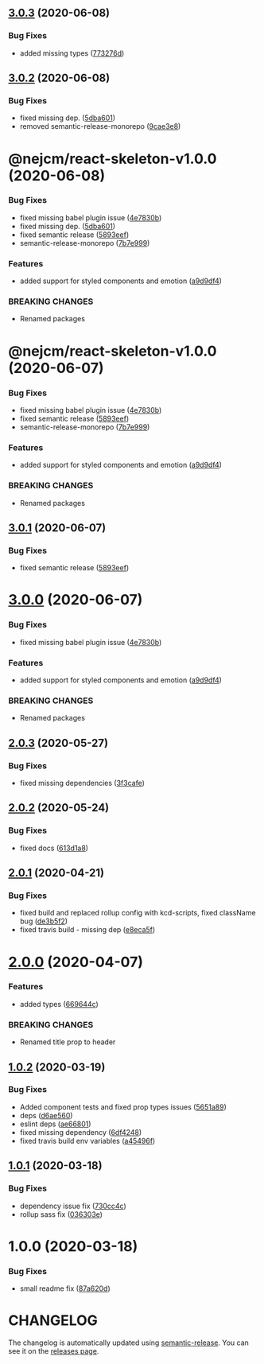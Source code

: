 ## [3.0.3](https://github.com/nejcm/react-skeleton/compare/v3.0.2...v3.0.3) (2020-06-08)


### Bug Fixes

* added missing types ([773276d](https://github.com/nejcm/react-skeleton/commit/773276d92bd5e058d707d2d68e02f8ea67929999))

## [3.0.2](https://github.com/nejcm/react-skeleton/compare/v3.0.1...v3.0.2) (2020-06-08)


### Bug Fixes

* fixed missing dep. ([5dba601](https://github.com/nejcm/react-skeleton/commit/5dba60106a2363376a2783f0ba7de2198f2d84f6))
* removed semantic-release-monorepo ([9cae3e8](https://github.com/nejcm/react-skeleton/commit/9cae3e8fb9a7b5c07c72796f40c742823c274d83))

# @nejcm/react-skeleton-v1.0.0 (2020-06-08)


### Bug Fixes

* fixed missing babel plugin issue ([4e7830b](https://github.com/nejcm/react-skeleton/commit/4e7830bdaf9faec25fc074e9f242bac437061779))
* fixed missing dep. ([5dba601](https://github.com/nejcm/react-skeleton/commit/5dba60106a2363376a2783f0ba7de2198f2d84f6))
* fixed semantic release ([5893eef](https://github.com/nejcm/react-skeleton/commit/5893eef72281078289aba39a54670fb948830a96))
* semantic-release-monorepo ([7b7e999](https://github.com/nejcm/react-skeleton/commit/7b7e99933ba7716e4b2aa7203e174a4ce6a9f364))


### Features

* added support for styled components and emotion ([a9d9df4](https://github.com/nejcm/react-skeleton/commit/a9d9df4dfe046ffeb5a0d72c3f6ba95287b2d9f5))


### BREAKING CHANGES

* Renamed packages

# @nejcm/react-skeleton-v1.0.0 (2020-06-07)


### Bug Fixes

* fixed missing babel plugin issue ([4e7830b](https://github.com/nejcm/react-skeleton/commit/4e7830bdaf9faec25fc074e9f242bac437061779))
* fixed semantic release ([5893eef](https://github.com/nejcm/react-skeleton/commit/5893eef72281078289aba39a54670fb948830a96))
* semantic-release-monorepo ([7b7e999](https://github.com/nejcm/react-skeleton/commit/7b7e99933ba7716e4b2aa7203e174a4ce6a9f364))


### Features

* added support for styled components and emotion ([a9d9df4](https://github.com/nejcm/react-skeleton/commit/a9d9df4dfe046ffeb5a0d72c3f6ba95287b2d9f5))


### BREAKING CHANGES

* Renamed packages

## [3.0.1](https://github.com/nejcm/react-skeleton/compare/v3.0.0...v3.0.1) (2020-06-07)

### Bug Fixes

- fixed semantic release
  ([5893eef](https://github.com/nejcm/react-skeleton/commit/5893eef72281078289aba39a54670fb948830a96))

# [3.0.0](https://github.com/nejcm/react-skeleton/compare/v2.0.3...v3.0.0) (2020-06-07)

### Bug Fixes

- fixed missing babel plugin issue
  ([4e7830b](https://github.com/nejcm/react-skeleton/commit/4e7830bdaf9faec25fc074e9f242bac437061779))

### Features

- added support for styled components and emotion
  ([a9d9df4](https://github.com/nejcm/react-skeleton/commit/a9d9df4dfe046ffeb5a0d72c3f6ba95287b2d9f5))

### BREAKING CHANGES

- Renamed packages

## [2.0.3](https://github.com/nejcm/react-skeleton/compare/v2.0.2...v2.0.3) (2020-05-27)

### Bug Fixes

- fixed missing dependencies
  ([3f3cafe](https://github.com/nejcm/react-skeleton/commit/3f3cafee3f9ed17cbde72a6dc3c29a721d5c2405))

## [2.0.2](https://github.com/nejcm/react-skeleton/compare/v2.0.1...v2.0.2) (2020-05-24)

### Bug Fixes

- fixed docs
  ([613d1a8](https://github.com/nejcm/react-skeleton/commit/613d1a8bd90596c6e2cf2192db68ab3e066c1412))

## [2.0.1](https://github.com/nejcm/react-skeleton/compare/v2.0.0...v2.0.1) (2020-04-21)

### Bug Fixes

- fixed build and replaced rollup config with kcd-scripts, fixed className bug
  ([de3b5f2](https://github.com/nejcm/react-skeleton/commit/de3b5f27bd4c740c18bb99f96b62bd7650498f0b))
- fixed travis build - missing dep
  ([e8eca5f](https://github.com/nejcm/react-skeleton/commit/e8eca5f657f2123e089cc8aa86677787e0ea5196))

# [2.0.0](https://github.com/nejcm/react-skeleton/compare/v1.0.2...v2.0.0) (2020-04-07)

### Features

- added types
  ([669644c](https://github.com/nejcm/react-skeleton/commit/669644cf923356b719fd56fa40b990f1e68d5977))

### BREAKING CHANGES

- Renamed title prop to header

## [1.0.2](https://github.com/nejcm/react-skeleton/compare/v1.0.1...v1.0.2) (2020-03-19)

### Bug Fixes

- Added component tests and fixed prop types issues
  ([5651a89](https://github.com/nejcm/react-skeleton/commit/5651a898bb06936a975934061c5d3eee9304aae8))
- deps
  ([d6ae560](https://github.com/nejcm/react-skeleton/commit/d6ae56007f90da99f26388eb66e8ecad10f596a9))
- eslint deps
  ([ae66801](https://github.com/nejcm/react-skeleton/commit/ae66801f4b5efa3065587ed87dcbcd078f04ca27))
- fixed missing dependency
  ([6df4248](https://github.com/nejcm/react-skeleton/commit/6df42488e8d7f72b91271be8f5bde3bf4aa5adda))
- fixed travis build env variables
  ([a45496f](https://github.com/nejcm/react-skeleton/commit/a45496f5ab0a34cf7ca99776b7418271a8820daf))

## [1.0.1](https://github.com/nejcm/react-skeleton/compare/v1.0.0...v1.0.1) (2020-03-18)

### Bug Fixes

- dependency issue fix
  ([730cc4c](https://github.com/nejcm/react-skeleton/commit/730cc4c925e499de774190e674d3eb5473e948a6))
- rollup sass fix
  ([036303e](https://github.com/nejcm/react-skeleton/commit/036303ea8df51a1cacc391e4754369b873dd5e0f))

# 1.0.0 (2020-03-18)

### Bug Fixes

- small readme fix
  ([87a620d](https://github.com/nejcm/react-skeleton/commit/87a620d16c08e686713e4ed7e0467834c65f95d0))

# CHANGELOG

The changelog is automatically updated using
[semantic-release](https://github.com/semantic-release/semantic-release). You
can see it on the [releases page](../../releases).
